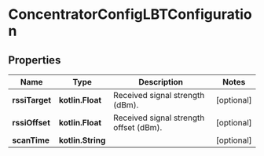 
# ConcentratorConfigLBTConfiguration

## Properties
Name | Type | Description | Notes
------------ | ------------- | ------------- | -------------
**rssiTarget** | **kotlin.Float** | Received signal strength (dBm). |  [optional]
**rssiOffset** | **kotlin.Float** | Received signal strength offset (dBm). |  [optional]
**scanTime** | **kotlin.String** |  |  [optional]



